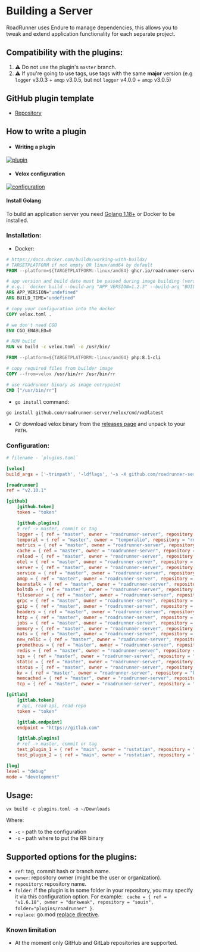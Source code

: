 # Building a Server

RoadRunner uses Endure to manage dependencies, this allows you to tweak and extend application functionality for each separate project.

## Compatibility with the plugins:

1. ⚠️ Do not use the plugin's `master` branch.
2. ⚠️ If you're going to use tags, use tags with the same **major** version (e.g `logger` v3.0.3 + `amqp` v3.0.5, but not `logger` v4.0.0 + `amqp` v3.0.5)

## GitHub plugin template
- [Repository](https://github.com/roadrunner-server/plugin_template)

## How to write a plugin
- #### Writing a plugin  
[![plugin](https://img.youtube.com/vi/h5PPvc_YOtg/0.jpg)](https://www.youtube.com/watch?v=h5PPvc_YOtg)  

- #### Velox configuration  
[![configuration](https://img.youtube.com/vi/sddi_lh7ePo/0.jpg)](https://www.youtube.com/watch?v=sddi_lh7ePo)  

#### Install Golang

To build an application server you need [Golang 1.18+](https://golang.org/dl/) or Docker to be installed.

### Installation:

- Docker:

```dockerfile
# https://docs.docker.com/buildx/working-with-buildx/
# TARGETPLATFORM if not empty OR linux/amd64 by default
FROM --platform=${TARGETPLATFORM:-linux/amd64} ghcr.io/roadrunner-server/velox:latest as velox

# app version and build date must be passed during image building (version without any prefix).
# e.g.: `docker build --build-arg "APP_VERSION=1.2.3" --build-arg "BUILD_TIME=$(date +%FT%T%z)" .`
ARG APP_VERSION="undefined"
ARG BUILD_TIME="undefined"

# copy your configuration into the docker
COPY velox.toml .

# we don't need CGO
ENV CGO_ENABLED=0

# RUN build
RUN vx build -c velox.toml -o /usr/bin/

FROM --platform=${TARGETPLATFORM:-linux/amd64} php:8.1-cli

# copy required files from builder image
COPY --from=velox /usr/bin/rr /usr/bin/rr

# use roadrunner binary as image entrypoint
CMD ["/usr/bin/rr"]
```

- `go install` command:
```shell
go install github.com/roadrunner-server/velox/cmd/vx@latest
```

- Or download velox binary from the [releases page](https://github.com/roadrunner-server/velox/releases) and unpack to your `PATH`.

### Configuration:

```toml
# filename - `plugins.toml`

[velox]
build_args = ['-trimpath', '-ldflags', '-s -X github.com/roadrunner-server/roadrunner/v2/internal/meta.version=v2.10.1 -X github.com/roadrunner-server/roadrunner/v2/internal/meta.buildTime=10:00:00']

[roadrunner]
ref = "v2.10.1"

[github]
    [github.token]
    token = "token"

    [github.plugins]
    # ref -> master, commit or tag
    logger = { ref = "master", owner = "roadrunner-server", repository = "logger" }
    temporal = { ref = "master", owner = "temporalio", repository = "roadrunner-temporal" }
    metrics = { ref = "master", owner = "roadrunner-server", repository = "metrics" }
    cache = { ref = "master", owner = "roadrunner-server", repository = "cache" }
    reload = { ref = "master", owner = "roadrunner-server", repository = "reload" }
    otel = { ref = "master", owner = "roadrunner-server", repository = "otel" }
    server = { ref = "master", owner = "roadrunner-server", repository = "server" }
    service = { ref = "master", owner = "roadrunner-server", repository = "service" }
    amqp = { ref = "master", owner = "roadrunner-server", repository = "amqp" }
    beanstalk = { ref = "master", owner = "roadrunner-server", repository = "beanstalk" }
    boltdb = { ref = "master", owner = "roadrunner-server", repository = "boltdb" }
    fileserver = { ref = "master", owner = "roadrunner-server", repository = "fileserver" }
    grpc = { ref = "master", owner = "roadrunner-server", repository = "grpc" }
    gzip = { ref = "master", owner = "roadrunner-server", repository = "gzip" }
    headers = { ref = "master", owner = "roadrunner-server", repository = "headers" }
    http = { ref = "master", owner = "roadrunner-server", repository = "http" }
    jobs = { ref = "master", owner = "roadrunner-server", repository = "jobs" }
    memory = { ref = "master", owner = "roadrunner-server", repository = "memory" }
    nats = { ref = "master", owner = "roadrunner-server", repository = "nats" }
    new_relic = { ref = "master", owner = "roadrunner-server", repository = "new_relic" }
    prometheus = { ref = "master", owner = "roadrunner-server", repository = "prometheus" }
    redis = { ref = "master", owner = "roadrunner-server", repository = "redis" }
    sqs = { ref = "master", owner = "roadrunner-server", repository = "sqs" }
    static = { ref = "master", owner = "roadrunner-server", repository = "static" }
    status = { ref = "master", owner = "roadrunner-server", repository = "status" }
    kv = { ref = "master", owner = "roadrunner-server", repository = "kv" }
    memcached = { ref = "master", owner = "roadrunner-server", repository = "memcached" }
    tcp = { ref = "master", owner = "roadrunner-server", repository = "tcp" }

[gitlab]
    [gitlab.token]
    # api, read-api, read-repo
    token = "token"

    [gitlab.endpoint]
    endpoint = "https://gitlab.com"

    [gitlab.plugins]
    # ref -> master, commit or tag
    test_plugin_1 = { ref = "main", owner = "rustatian", repository = "36405203" }
    test_plugin_2 = { ref = "main", owner = "rustatian", repository = "36405235" }

[log]
level = "debug"
mode = "development"
```

## Usage:

```shell
vx build -c plugins.toml -o ~/Downloads
```
Where:
- `-c` - path to the configuration
- `-o` - path where to put the RR binary

## Supported options for the plugins:
- `ref`: tag, commit hash or branch name.
- `owner`: repository owner (might be the user or organization).
- `repository`: repository name.
- `folder`: if the plugin is in some folder in your repository, you may specify it via this configuration option. For example: ` cache = { ref = "v1.6.18", owner = "darkweak", repository = "souin", folder="plugins/roadrunner" }`.
- `replace`: go.mod [replace directive](https://go.dev/ref/mod#go-mod-file-replace).

### Known limitation
- At the moment only GitHub and GitLab repositories are supported.
